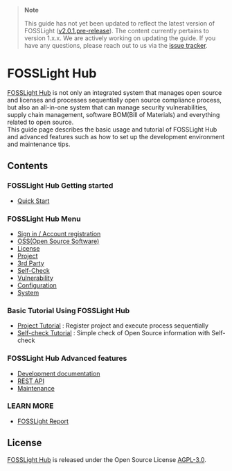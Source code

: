 > **Note**
>
> This guide has not yet been updated to reflect the latest version of FOSSLight 
> ([v2.0.1.pre-release](https://github.com/fosslight/fosslight/releases/tag/v2.0.1.pre-release)). 
> The content currently pertains to version 1.x.x. We are actively working on updating the guide. 
> If you have any questions, please reach out to us via the [issue tracker](https://github.com/fosslight/fosslight/issues).

# FOSSLight Hub
[FOSSLight Hub](https://github.com/fosslight/fosslight) is not only an integrated system that manages open source and licenses and processes sequentially open source compliance process, but also an all-in-one system that can manage security vulnerabilities, supply chain management, software BOM(Bill of Materials) and everything related to open source.    
This guide page describes the basic usage and tutorial of FOSSLight Hub and advanced features such as how to set up the development environment and maintenance tips. 


## Contents

### FOSSLight Hub Getting started
- [Quick Start](started/1_install.md)

### FOSSLight Hub Menu
- [Sign in / Account registration](menu/1_sign.md)
- [OSS(Open Source Software)](menu/3_oss.md)
- [License](menu/2_license.md)
- [Project](menu/4_project.md)
- [3rd Party](menu/5_third-party.md)
- [Self-Check](menu/6_self-check.md)
- [Vulnerability](menu/7_vulnerability.md)
- [Configuration](menu/8_configuration.md)
- [System](menu/9_system.md)

### Basic Tutorial Using FOSSLight Hub
- [Project Tutorial](tutorial/1_project.md) : Register project and execute process sequentially 
- [Self-check Tutorial](tutorial/2_self_check.md) : Simple check of Open Source information with Self-check

### FOSSLight Hub Advanced features
- [Development documentation](advanced/1_developer.md)
- [REST API](advanced/2_rest_api.md)
- [Maintenance](advanced/3_maintenance.md)

### LEARN MORE
- [FOSSLight Report](learn/2_fosslight_report.md)

## License
[FOSSLight Hub](https://github.com/fosslight/fosslight) is released under the Open Source License [AGPL-3.0][agpl].

[agpl]: https://github.com/fosslight/fosslight/blob/main/LICENSE
